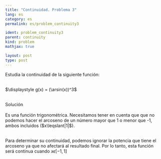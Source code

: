 ```yaml
---
title: "Continuidad. Problema 3"
lang: es
category: es
permalink: es/problem_continuity3

ident: problem_continuity3
parent: continuity
kind: problem
mathjax: true

layout: post
type: post
---
```


<div>
Estudia la continuidad de la siguiente función: <br><br>

$\displaystyle g(x) = (\arsin(x))^3$<br><br>

<div class="bcblue boxdissap">
Solución
</div><br>

<div class="dissap">
Es una función trigonométrica. Necesitamos tener en cuenta que que no podemos hacer el arcoseno de un número mayor que 1 o menor que -1, ambos incluidos ($x\leqslant|1|$).<br><br>
 
Para determinar su continuidad, podemos ignorar la potencia que tiene el arcoseno ya que no afectará al resultado final. Por lo tanto, esta función será continua cuando $x\epsilon[-1,1]$ <br><br>


</div>
